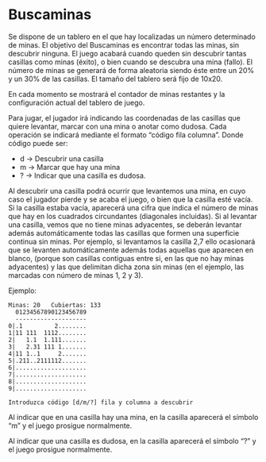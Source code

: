 # Buscaminas

Se dispone de un tablero en el que hay localizadas un número determinado de minas. El objetivo del Buscaminas es encontrar todas las minas, sin descubrir ninguna. El juego acabará cuando queden sin descubrir tantas casillas como minas (éxito), o bien cuando se descubra una mina (fallo). El número de minas se generará de forma aleatoria siendo éste entre un 20% y un 30% de las casillas. El tamaño del tablero será fijo de 10x20.

En cada momento se mostrará el contador de minas restantes y la configuración actual del tablero de juego.

Para jugar, el jugador irá indicando las coordenadas de las casillas que quiere levantar, marcar con una mina o anotar como dudosa. Cada operación se indicará mediante el formato “código fila columna”. Donde código puede ser: 
- d -> Descubrir una casilla
- m -> Marcar que hay una mina  
- ? -> Indicar que una casilla es dudosa.

Al descubrir una casilla podrá ocurrir que levantemos una mina, en cuyo caso el jugador pierde y se acaba el juego, o bien que la casilla esté vacía. Si la casilla estaba vacía, aparecerá una cifra que indica el número de minas que hay en los cuadrados circundantes (diagonales incluidas). Si al levantar una casilla, vemos que no tiene minas adyacentes, se deberán levantar además automáticamente todas las casillas que formen una superficie continua sin minas. Por ejemplo, si levantamos la casilla 2,7 ello ocasionará que se levanten automáticamente además todas aquellas que aparecen en blanco, (porque son casillas contiguas entre si, en las que no hay minas adyacentes) y las que delimitan dicha zona sin minas (en el ejemplo, las marcadas con número de minas 1, 2 y 3).

Ejemplo:
```
Minas: 20   Cubiertas: 133
  01234567890123456789
  --------------------
0|.1         2........
1|11 111  1112........
2|   1.1  1.111.......
3|   2.31 111 1.......
4|11 1..1     2.......
5|.211..2111112.......
6|....................
7|....................
8|....................
9|....................

Introduzca código [d/m/?] fila y columna a descubrir
```

Al indicar que en una casilla hay una mina, en la casilla aparecerá el símbolo “m” y el juego prosigue normalmente.

Al indicar que una casilla es dudosa, en la casilla aparecerá el símbolo “?” y el juego prosigue normalmente.
